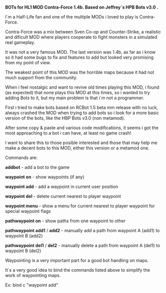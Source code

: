 <b>BOTs for HL1 MOD Contra-Force 1.4b. Based on Jeffrey´s HPB Bots v3.0 .</b>

I´m a Half-Life fan and one of the multiple MODs i loved to play is Contra-Force.

Contra-Force was a mix between Sven Co-op and Counter-Strike, a realistic 
and dificult MOD where players cooperate to fight monsters in a simulated real gameplay.

It was not a very famous MOD. The last version was 1.4b, as far as i know
so it had some bugs to fix and features to add but looked very promising
from my point of view.

The weakest point of this MOD was the horrible maps because it had not much
support from the community.

When i feel nostalgic and want to revive old times playing this MOD, i found
(as expected) that none plays this MOD at this times, so i wanted to try adding Bots
to it, but my main problem is that i´m not a programmer.

First i tried to make bots based on RCBot 1.5 beta mm release with no luck,
always crashed the MOD when trying to add bots so i look for a more basic version
of the bots, like the HBP Bots v3.0 (non metamod).

After some copy & paste and various code modifications, it seems i got the most
approaching to a bot i can have, at least no game crash!

I want to share this to those posible interested and those that may help me make
a decent bots to this MOD, either this version or a metamod one.


Commands are:

<b>addbot</b>    -   add a bot to the game


<b>waypoint on</b>   -   show waypoints (if any)

<b>waypoint add</b>    -   add a waypoint in current user position

<b>waypoint del</b>    -   delete current nearest to player waypoint

<b>waypoint menu</b>   -   show a menu for current nearest to player waypoint for special waypoint flags


<b>pathwaypoint on</b>   -   show paths from one waypoint to other

<b>pathwaypoint add1</b> / <b>add2</b>    -   manually add a path from waypoint A (add1) to waypoint B (add2)

<b>pathwaypoint del1</b> / <b>del2</b>    -   manually delete a path from waypoint A (del1) to waypoint B (del2)


Waypointing is a very important part for a good bot handling on maps.

It´s a very good idea to bind the commands listed above to simplify the work of waypointing maps.

Ex: bind c "waypoint add"
